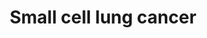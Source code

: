---
annotations:
- id: DOID:162
  parent: disease of cellular proliferation
  type: Disease Ontology
  value: cancer
- id: PW:0000003
  parent: signaling pathway
  type: Pathway Ontology
  value: signaling pathway
- id: DOID:5409
  parent: disease of cellular proliferation
  type: Disease Ontology
  value: lung small cell carcinoma
- id: DOID:1324
  parent: disease of cellular proliferation
  type: Disease Ontology
  value: lung cancer
- id: PW:0000605
  parent: disease pathway
  type: Pathway Ontology
  value: cancer pathway
- id: PW:0000704
  parent: disease pathway
  type: Pathway Ontology
  value: small cell lung carcinoma pathway
authors:
- Khanspers
- MaintBot
- Fehrhart
- Finterly
- Egonw
- Eweitz
citedin:
- link: PMC9114890
  title: 'Precision Oncology: Artificial Intelligence and DNA Methylation Analysis
    of Circulating Cell-Free DNA for Lung Cancer Detection (2022)'
communities:
- CPTAC
- Diseases
description: 'Small cell lung carcinoma (SCLC) is a highly malignant cancer of the
  lung.  Genes altered in small cell lung carcinoma: 1. TP53 is mutated in 70-90%
  of SCLCs.  2. RB1 is inactivated in most SCLCs.  3. PTEN is mutated in 2-10% of
  SCLCs.  4. MYC amplifications and amplification of MYC family members is found in
  30% of SCLCs.  5. FHIT protein expression is lost due to loss of heterozygocity
  (LOH) on chromosome arm 3p found in more than 80% of SCLCs.   This description was
  adapted from [Wikipedia](https://en.wikipedia.org/wiki/Small-cell_carcinoma).  Phosphorylation
  sites were added based on information from PhosphoSitePlus (R), www.phosphosite.org.'
last-edited: 2025-08-01
ndex: 5cc0f37a-8b6c-11eb-9e72-0ac135e8bacf
organisms:
- Homo sapiens
redirect_from:
- /index.php/Pathway:WP4658
- /instance/WP4658
- /instance/WP4658_r140139
revision: r140139
schema-jsonld:
- '@context': https://schema.org/
  '@id': https://wikipathways.github.io/pathways/WP4658.html
  '@type': Dataset
  creator:
    '@type': Organization
    name: WikiPathways
  description: 'Small cell lung carcinoma (SCLC) is a highly malignant cancer of the
    lung.  Genes altered in small cell lung carcinoma: 1. TP53 is mutated in 70-90%
    of SCLCs.  2. RB1 is inactivated in most SCLCs.  3. PTEN is mutated in 2-10% of
    SCLCs.  4. MYC amplifications and amplification of MYC family members is found
    in 30% of SCLCs.  5. FHIT protein expression is lost due to loss of heterozygocity
    (LOH) on chromosome arm 3p found in more than 80% of SCLCs.   This description
    was adapted from [Wikipedia](https://en.wikipedia.org/wiki/Small-cell_carcinoma).  Phosphorylation
    sites were added based on information from PhosphoSitePlus (R), www.phosphosite.org.'
  keywords:
  - AKT1
  - AKT2
  - AKT3
  - APAF1
  - BAK1
  - BAX
  - BCL2
  - BCL2L1
  - BID
  - BIRC2
  - BIRC3
  - BIRC7
  - BIRC8
  - CASP3
  - CASP8
  - CASP9
  - CCND1
  - CCNE1
  - CCNE2
  - CDK2
  - CDK4
  - CDK6
  - CDKN1A
  - CDKN1B
  - CDKN1C
  - CDKN2B
  - CHUK
  - CKS1B
  - CKS2
  - COL4A1
  - COL4A2
  - COL4A3
  - COL4A4
  - COL4A5
  - COL4A6
  - CYCS
  - DDB2
  - E2F1
  - E2F2
  - E2F3
  - FHIT
  - FN1
  - GADD45A
  - GADD45B
  - GADD45G
  - IKBKB
  - IKBKG
  - ITGA2
  - ITGA2B
  - ITGA3
  - ITGA6
  - ITGAV
  - ITGB1
  - LAMA1
  - LAMA2
  - LAMA3
  - LAMA4
  - LAMA5
  - LAMB1
  - LAMB2
  - LAMB3
  - LAMB4
  - LAMC1
  - LAMC2
  - LAMC3
  - MAX
  - MYC
  - NFKB1
  - NFKBIA
  - NFKBIB
  - NOS2
  - Obatoclax
  - Oblimersen
  - PIK3CA
  - PIK3CB
  - PIK3CD
  - PIK3R1
  - PIK3R2
  - PIK3R3
  - PIP3
  - POLK
  - PTEN
  - PTGS2
  - PTK2
  - RARB
  - RB1
  - RELA
  - RXRA
  - RXRB
  - RXRG
  - Retinoic acid
  - Rimiducid
  - SKP1
  - TP53
  - TRAF1
  - TRAF2
  - TRAF3
  - TRAF4
  - TRAF5
  - TRAF6
  - Venetoclax
  - ZBTB17
  license: CC0
  name: Small cell lung cancer
seo: CreativeWork
title: Small cell lung cancer
wpid: WP4658
---